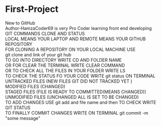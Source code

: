 # First-Project

New to GitHub
<br>
Author-HamzaCoder69 is very Pro Coder learning front end developing
<br>
GIT COMMANDS CLONE AND STATUS
<br>
LOCAL MEANS YOUR LAPTOP AND REMOTE MEANS YOUR GITHUB REPOSITORY
<br>
FOR CLONING A REPOSITORY ON YOUR LOCAL MACHINE USE
<br>
git clone and link of your git hub
<br>
TO GO INTO DIRECTORY WRITE CD AND FOLDER NAME
<br>
OR FOR CLEAR THE TERMINAL WRITE CLEAR COMMAND
<br>
OR TO CHECK ALL THE FILES IN YOUR FOLDER WRITE LS
<br>
TO CHECK THE STATUS FO YOUR CODE WRITE git status ON TERMINAL
<br>
UNTRACKED FILES (NEW FILES GIT DID NOT TRACKED YET )
<br>
MODIFIED FILES (CHANGED)
<br>
STAGED FILES (FILE IS READY TO COMMITTED(MEANS CHANGED))
<br>
UNMODIFIED FILES (UNCHANGED ALL IS SET TO BE CHANGED)
<br>
TO ADD CHANGES USE git add and file name and then TO CHECK WRITE GIT STATUS
<br>
TO FINALLY COMMIT CHANGES WRITE ON TERMINAL git commit -m "some message"
<br>
